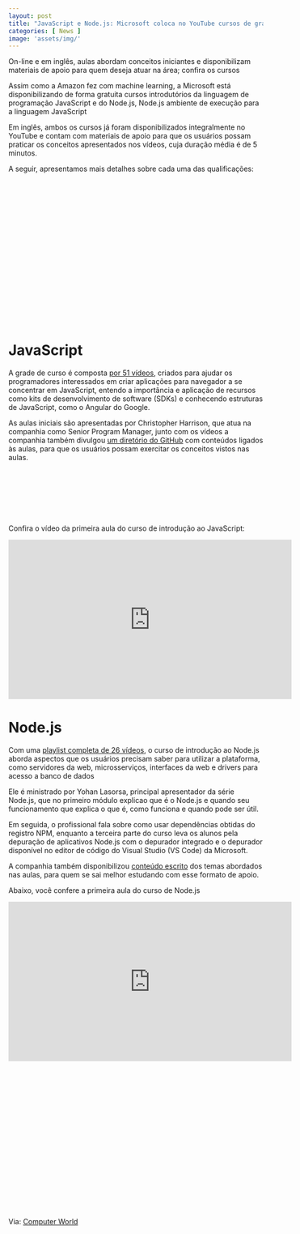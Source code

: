 ```yaml
---
layout: post
title: "JavaScript e Node.js: Microsoft coloca no YouTube cursos de graça para quem quer aprender"
categories: [ News ]
image: 'assets/img/'
---
```


On-line e em inglês, aulas abordam conceitos iniciantes e disponibilizam materiais de apoio para quem deseja atuar na área; confira os cursos

Assim como a Amazon fez com machine learning, a Microsoft está disponibilizando de forma gratuita cursos introdutórios da linguagem de programação JavaScript e do Node.js, Node.js ambiente de execução para a linguagem JavaScript

Em inglês, ambos os cursos já foram disponibilizados integralmente no YouTube e contam com materiais de apoio para que os usuários possam praticar os conceitos apresentados nos vídeos, cuja duração média é de 5 minutos.

A seguir, apresentamos mais detalhes sobre cada uma das qualificações:

<!-- QUADRADO -->
<script async src="//pagead2.googlesyndication.com/pagead/js/adsbygoogle.js"></script>
<ins class="adsbygoogle"
style="display:inline-block;width:336px;height:280px"
data-ad-client="ca-pub-2838251107855362"
data-ad-slot="5351066970"></ins>
<script>
(adsbygoogle = window.adsbygoogle || []).push({});
</script>

# JavaScript 

A grade de curso é composta [por 51 vídeos](https://www.youtube.com/watch?v=_EDM5aPVLmo&list=PLlrxD0HtieHhW0NCG7M536uHGOtJ95Ut2), criados para ajudar os programadores interessados em criar aplicações para navegador a se concentrar em JavaScript, entendo a importância e aplicação de recursos como  kits de desenvolvimento de software (SDKs) e conhecendo estruturas de JavaScript, como o Angular do Google. 

As aulas iniciais são apresentadas por Christopher Harrison, que atua na companhia como Senior Program Manager, junto com os vídeos a companhia também divulgou [um diretório do GitHub](https://github.com/microsoft/beginners-intro-javascript-node) com conteúdos ligados às aulas, para que os usuários possam exercitar os conceitos vistos nas aulas. 

<!-- MINI ANÚNCIO -->
<script async src="//pagead2.googlesyndication.com/pagead/js/adsbygoogle.js"></script>
<!-- Games Root -->
<ins class="adsbygoogle"
style="display:inline-block;width:730px;height:95px"
data-ad-client="ca-pub-2838251107855362"
data-ad-slot="5351066970"></ins>
<script>
(adsbygoogle = window.adsbygoogle || []).push({});
</script>

Confira o vídeo da primeira aula do curso de introdução ao JavaScript:

<iframe width="560" height="315" src="https://www.youtube.com/embed/_EDM5aPVLmo" frameborder="0" allow="accelerometer; autoplay; clipboard-write; encrypted-media; gyroscope; picture-in-picture" allowfullscreen></iframe>

<!-- RETANGULO LARGO 2 -->
<script async src="//pagead2.googlesyndication.com/pagead/js/adsbygoogle.js"></script>
<ins class="adsbygoogle"
style="display:block; text-align:center;"
data-ad-layout="in-article"
data-ad-format="fluid"
data-ad-client="ca-pub-2838251107855362"
data-ad-slot="8549252987"></ins>
<script>
(adsbygoogle = window.adsbygoogle || []).push({});
</script>

# Node.js 

Com uma [playlist completa de 26 vídeos](https://www.youtube.com/playlist?list=PLlrxD0HtieHje-_287YJKhY8tDeSItwtg), o curso de introdução ao Node.js aborda aspectos que os usuários precisam saber para utilizar a plataforma, como  servidores da web, microsserviços, interfaces da web e drivers para acesso a banco de dados 

Ele é ministrado por Yohan Lasorsa, principal apresentador da série Node.js, que no primeiro módulo explicao que é o Node.js e quando seu funcionamento  que explica o que é, como funciona e quando pode ser útil.  

Em seguida, o profissional fala sobre como usar dependências obtidas do registro NPM, enquanto a terceira parte do curso leva os alunos pela depuração de aplicativos Node.js com o depurador integrado e o depurador disponível no editor de código do Visual Studio (VS Code) da Microsoft.

<!-- RETANGULO LARGO -->
<script async src="https://pagead2.googlesyndication.com/pagead/js/adsbygoogle.js"></script>
<!-- Informat -->
<ins class="adsbygoogle"
style="display:block"
data-ad-client="ca-pub-2838251107855362"
data-ad-slot="2327980059"
data-ad-format="auto"
data-full-width-responsive="true"></ins>
<script>
(adsbygoogle = window.adsbygoogle || []).push({});
</script>

A companhia também disponibilizou [conteúdo escrito](https://docs.microsoft.com/en-gb/learn/paths/build-javascript-applications-nodejs/?wt.mc_id=nodebeginner-ch9-cxa) dos temas abordados nas aulas, para quem se sai melhor estudando com esse formato de apoio.

Abaixo, você confere a primeira aula do curso de Node.js

<iframe width="560" height="315" src="https://www.youtube.com/embed/FeJVdCz_uco" frameborder="0" allow="accelerometer; autoplay; clipboard-write; encrypted-media; gyroscope; picture-in-picture" allowfullscreen></iframe>

<!-- QUADRADO -->
<script async src="//pagead2.googlesyndication.com/pagead/js/adsbygoogle.js"></script>
<ins class="adsbygoogle"
style="display:inline-block;width:336px;height:280px"
data-ad-client="ca-pub-2838251107855362"
data-ad-slot="5351066970"></ins>
<script>
(adsbygoogle = window.adsbygoogle || []).push({});
</script>

Via: [Computer World](https://computerworld.com.br/carreira/javascript-e-node-js-microsoft-coloca-no-youtube-cursos-de-graca-para-quem-quer-aprender/)

